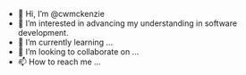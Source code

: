- 👋 Hi, I’m @cwmckenzie
- 👀 I’m interested in advancing my understanding in software development.
- 🌱 I’m currently learning ...
- 💞️ I’m looking to collaborate on ...
- 📫 How to reach me ...

<!---
cwmckenzie/cwmckenzie is a ✨ special ✨ repository because its `README.md` (this file) appears on your GitHub profile.
You can click the Preview link to take a look at your changes.
--->
